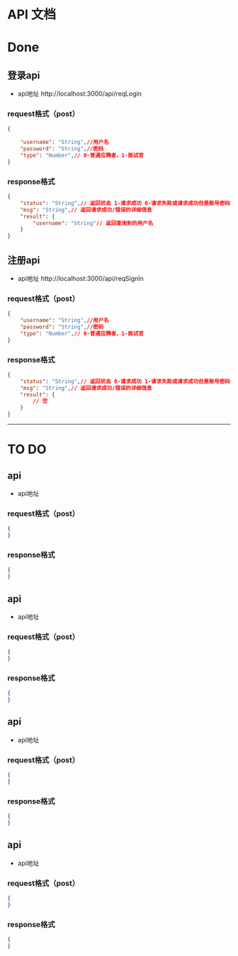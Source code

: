 # API 文档
# Done
## 登录api
* api地址 http://localhost:3000/api/reqLogin
### request格式（post）
```json
{
    
    "username": "String",//用户名
    "password": "String",//密码
    "type": "Number",// 0-普通应聘者，1-面试官
}
```
### response格式
```json
{
    "status": "String",// 返回状态 1-请求成功 0-请求失败或请求成功但是账号密码错误
    "msg": "String",// 返回请求成功/错误的详细信息
    "result": {
        "username": "String"// 返回查询到的用户名
    }
}
```
## 注册api
* api地址 http://localhost:3000/api/reqSignIn
### request格式（post）
```json
{
    "username": "String",//用户名
    "password": "String",//密码
    "type": "Number",// 0-普通应聘者，1-面试官
}
```
### response格式
```json
{
    "status": "String",// 返回状态 0-请求成功 1-请求失败或请求成功但是账号密码错误
    "msg": "String",// 返回请求成功/错误的详细信息
    "result": {
        // 空
    }
}
```
***
# TO DO



## api
* api地址 
### request格式（post）
```json
{
}
```
### response格式
```json
{
}
```

## api
* api地址 
### request格式（post）
```json
{
}
```
### response格式
```json
{
}
```

## api
* api地址 
### request格式（post）
```json
{
}
```
### response格式
```json
{
}
```

## api
* api地址 
### request格式（post）
```json
{
}
```
### response格式
```json
{
}
```